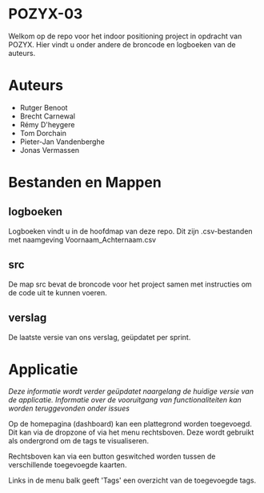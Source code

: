 POZYX-03
===========
Welkom op de repo voor het indoor positioning project in opdracht van POZYX. Hier vindt u onder andere de broncode en logboeken van de auteurs.


Auteurs
============

* Rutger Benoot
* Brecht Carnewal
* Rémy D'heygere
* Tom Dorchain
* Pieter-Jan Vandenberghe
* Jonas Vermassen 
 

Bestanden en Mappen
========

logboeken
------
Logboeken vindt u in de hoofdmap van deze repo. Dit zijn .csv-bestanden met naamgeving Voornaam_Achternaam.csv

src
------
De map src bevat de broncode voor het project samen met instructies om de code uit te kunnen voeren.

verslag
------
De laatste versie van ons verslag, geüpdatet per sprint.


Applicatie
============

_Deze informatie wordt verder geüpdatet naargelang de huidige versie van de applicatie._
_Informatie over de vooruitgang van functionaliteiten kan worden teruggevonden onder issues_

Op de homepagina (dashboard) kan een plattegrond worden toegevoegd. Dit kan via de dropzone of via het menu rechtsboven.
Deze wordt gebruikt als ondergrond om de tags te visualiseren.

Rechtsboven kan via een button geswitched worden tussen de verschillende toegevoegde kaarten.

Links in de menu balk geeft 'Tags' een overzicht van de toegevoegde tags.




